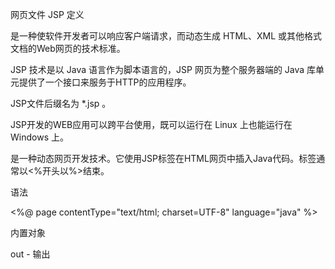 网页文件 JSP
定义

是一种使软件开发者可以响应客户端请求，而动态生成 HTML、XML 或其他格式文档的Web网页的技术标准。

JSP 技术是以 Java 语言作为脚本语言的，JSP 网页为整个服务器端的 Java 库单元提供了一个接口来服务于HTTP的应用程序。

JSP文件后缀名为 \*.jsp 。

JSP开发的WEB应用可以跨平台使用，既可以运行在 Linux 上也能运行在 Windows 上。

是一种动态网页开发技术。它使用JSP标签在HTML网页中插入Java代码。标签通常以\<%开头以%\>结束。

语法

\<%@ page contentType="text/html; charset=UTF-8" language="java" %\>

内置对象

out - 输出
